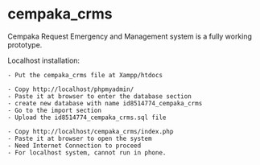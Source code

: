 # cempaka_crms
Cempaka Request Emergency and Management system is a fully working prototype. 

Localhost installation:
```
- Put the cempaka_crms file at Xampp/htdocs

- Copy http://localhost/phpmyadmin/
- Paste it at browser to enter the database section
- create new database with name id8514774_cempaka_crms
- Go to the import section
- Upload the id8514774_cempaka_crms.sql file

- Copy http://localhost/cempaka_crms/index.php 
- Paste it at browser to open the system
- Need Internet Connection to proceed
- For localhost system, cannot run in phone.
```
